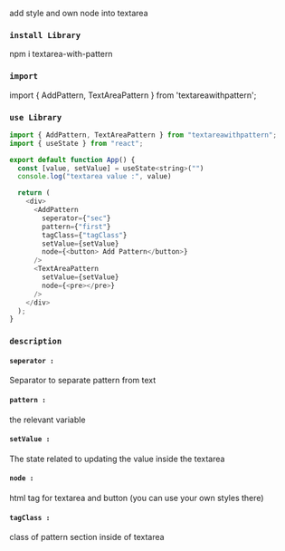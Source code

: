 add style and own node into textarea



### `install Library`
npm i textarea-with-pattern
### `import`
import { AddPattern, TextAreaPattern } from 'textareawithpattern';
### `use Library`

```javascript
import { AddPattern, TextAreaPattern } from "textareawithpattern";
import { useState } from "react";

export default function App() {
  const [value, setValue] = useState<string>("")
  console.log("textarea value :", value)

  return (
    <div>
      <AddPattern
        seperator={"sec"}
        pattern={"first"}
        tagClass={"tagClass"}
        setValue={setValue}
        node={<button> Add Pattern</button>}
      />
      <TextAreaPattern
        setValue={setValue}
        node={<pre></pre>}
      />
    </div>
  );
}
```

### `description`
#### `seperator :`
Separator to separate pattern from text
#### `pattern :`
the relevant variable
#### `setValue :`
The state related to updating the value inside the textarea
#### `node :`
html tag for textarea and button (you can use your own styles there)
#### `tagClass :`
class of pattern section inside of textarea

